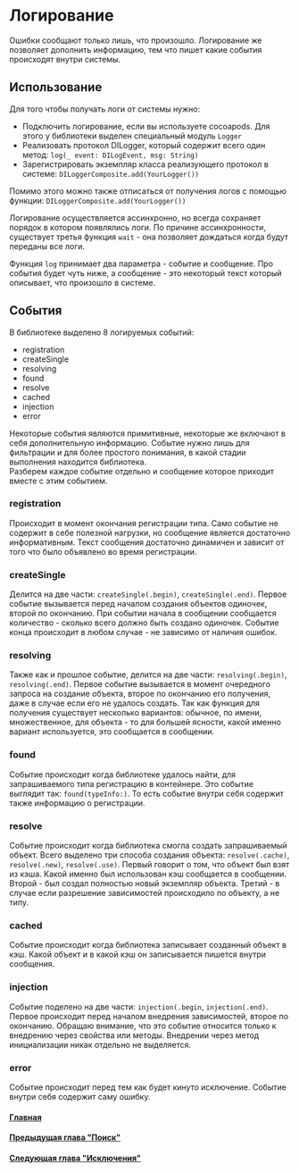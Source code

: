 # Логирование
Ошибки сообщают только лишь, что произошло. Логирование же позволяет дополнить информацию, тем что пишет какие события происходят внутри системы.

## Использование
Для того чтобы получать логи от системы нужно:
* Подключить логирование, если вы используете cocoapods. Для этого у библиотеки выделен специальный модуль `Logger`
* Реализовать протокол DILogger, который содержит всего один метод: `log(_ event: DILogEvent, msg: String)`
* Зарегистрировать экземпляр класса реализующего протокол в системе: `DILoggerComposite.add(YourLogger())`

Помимо этого можно также отписаться от получения логов с помощью функции: `DILoggerComposite.add(YourLogger())`  

Логирование осуществляется ассинхронно, но всегда сохраняет порядок в котором появлялись логи. По причине ассинхронности, существует третья функция `wait` - она позволяет дождаться когда будут переданы все логи.  

Функция `log` принимает два параметра - событие и сообщение. Про события будет чуть ниже, а сообщение - это некоторый текст который описывает, что произошло в системе.

## События
В библиотеке выделено 8 логируемых событий:
* registration
* createSingle
* resolving
* found
* resolve
* cached
* injection
* error

Некоторые события являются примитивные, некоторые же включают в себя дополнительную информацию. Событие нужно лишь для фильтрации и для более простого понимания, в какой стадии выполнения находится библиотека.  
Разберем каждое событие отдельно и сообщение которое приходит вместе с этим событием.

### registration
Происходит в момент окончания регистрации типа. Само событие не содержит в себе полезной нагрузки, но сообщение является достаточно информативным. Текст сообщения достаточно динамичен и зависит от того что было объявлено во время регистрации.

### createSingle
Делится на две части: `createSingle(.begin)`, `createSingle(.end)`. Первое событие вызывается перед началом создания объектов одиночек, второй по окончанию. При событии начала в сообщении сообщается количество - сколько всего должно быть создано одиночек. Событие конца происходит в любом случае - не зависимо от наличия ошибок.

### resolving
Также как и прошлое событие, делится на две части: `resolving(.begin)`, `resolving(.end)`. Первое событие вызывается в момент очередного запроса на создание объекта, второе по окончанию его получения, даже в случае если его не удалось создать. Так как функция для получения существует несколько вариантов: обычное, по имени, множественное, для объекта - то для большей ясности, какой именно вариант используется, это сообщается в сообщении.

### found
Событие происходит когда библиотеке удалось найти, для запрашиваемого типа регистрацию в контейнере. Это событие выглядит так: `found(typeInfo:)`. То есть событие внутри себя содержит также информацию о регистрации.

### resolve
Событие происходит когда библиотека смогла создать запрашиваемый объект. Всего выделено три способа создания объекта: `resolve(.cache)`, `resolve(.new)`, `resolve(.use)`. Первый говорит о том, что объект был взят из кэша. Какой именно был использован кэш сообщается в сообщении. Второй - был создал полностью новый экземпляр объекта. Третий - в случае если разрешение зависимостей происходило по объекту, а не типу.

### cached
Событие происходит когда библиотека записывает созданный объект в кэш. Какой объект и в какой кэш он записывается пишется внутри сообщения.

### injection
Событие поделено на две части: `injection(.begin`, `injection(.end)`. Первое происходит перед началом внедрения зависимостей, второе по окончанию. Обращаю внимание, что это событие относится только к внедрению через свойства или методы. Внедрении через метод инициализации никак отдельно не выделяется.

### error
Событие происходит перед тем как будет кинуто исключение. Событие внутри себя содержит саму ошибку.

#### [Главная](main.md)
#### [Предыдущая глава "Поиск"](scan.md)
#### [Следующая глава "Исключения"](errors.md)



